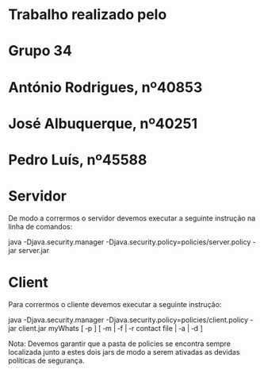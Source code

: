 #   Trabalho realizado pelo  	
#			  Grupo 34  		  		

# António Rodrigues, 	nº40853 	
# José Albuquerque, 	nº40251 	
# Pedro Luís, 				nº45588 	


# Servidor

De modo a corrermos o servidor devemos executar a seguinte instrução na linha
de comandos:

java -Djava.security.manager -Djava.security.policy=policies/server.policy -jar
	server.jar <serverPort>


# Client

Para corrermos o cliente devemos executar a seguinte instrução:

java -Djava.security.manager -Djava.security.policy=policies/client.policy	-jar
	client.jar myWhats <localUser> <serverAddress> [ ‐p <password> ]
	[ ‐m <contact> <message> | ‐f <contact> <file> | ‐r contact file |
	‐a <user> <group> | ‐d <user> <group> ]


Nota: Devemos garantir que a pasta de policies se encontra sempre localizada
junto a estes dois jars de modo a serem ativadas as devidas políticas de segurança.